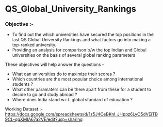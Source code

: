 # QS_Global_University_Rankings
### Objective :- 
- To find out the which universities have secured the top positions in the last QS Global University Rankings and what factors go into making a top-ranked university.
- Providing an analysis for comparison b/w the top Indian and Global universities on the basis of several global ranking parameters

These objectives will help answer the questions - 
- What can universities do to maximize their scores ?
- Which countries are the most popular choice among international students ?
- What other paramaters can be there apart from these for a student to decide to go and study abroad ?
- Where does India stand w.r.t. global standard of education ?




Working Dataset :- https://docs.google.com/spreadsheets/d/1z5J4CeBKnI_JHppz6LyO5dVEiTB9CL-qgXMIA67a2VE/edit?usp=sharing
